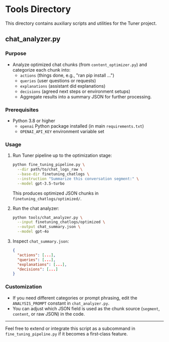# Tools Directory

This directory contains auxiliary scripts and utilities for the Tuner project.

## chat_analyzer.py

### Purpose

- Analyze optimized chat chunks (from `content_optimizer.py`) and categorize each chunk into:
  - `actions` (things done, e.g., "ran pip install …")
  - `queries` (user questions or requests)
  - `explanations` (assistant did explanations)
  - `decisions` (agreed next steps or environment setups)
  - Aggregate results into a summary JSON for further processing.

### Prerequisites

- Python 3.8 or higher
  - `openai` Python package installed (in main `requirements.txt`)
  - `OPENAI_API_KEY` environment variable set

### Usage

1. Run Tuner pipeline up to the optimization stage:

   ```bash
   python fine_tuning_pipeline.py \
     --dir path/to/chat_logs_raw \
     --base-dir finetuning_chatlogs \
     --instruction "Summarize this conversation segment:" \
     --model gpt-3.5-turbo
   ```

   This produces optimized JSON chunks in `finetuning_chatlogs/optimized/`.

2. Run the chat analyzer:

   ```bash
   python tools/chat_analyzer.py \
     --input finetuning_chatlogs/optimized \
     --output chat_summary.json \
     --model gpt-4o
   ```

3. Inspect `chat_summary.json`:

   ```json
   {
     "actions": [...],
     "queries": [...],
     "explanations": [...],
     "decisions": [...]
   }
   ```

### Customization

- If you need different categories or prompt phrasing, edit the `ANALYSIS_PROMPT` constant in `chat_analyzer.py`.
- You can adjust which JSON field is used as the chunk source (`segment`, `content`, or raw JSON) in the code.

---
Feel free to extend or integrate this script as a subcommand in `fine_tuning_pipeline.py` if it becomes a first‑class feature.
